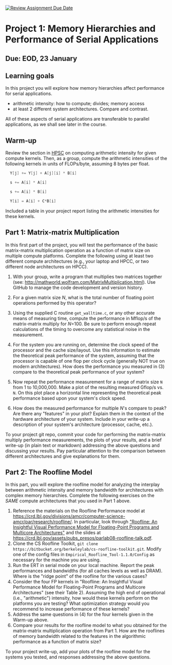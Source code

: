 [![Review Assignment Due Date](https://classroom.github.com/assets/deadline-readme-button-24ddc0f5d75046c5622901739e7c5dd533143b0c8e959d652212380cedb1ea36.svg)](https://classroom.github.com/a/z6CYgFxj)
# Project 1: Memory Hierarchies and Performance of Serial Applications

## Due: EOD, 23 January

## Learning goals

In this project you will explore how memory hierarchies affect performance for serial applications. 

- arithmetic intensity: how to compute; divides; memory access
- at least 2 different system architectures. Compare and contrast. 

All of these aspects of serial applications are transferable to parallel applications, as we shall see later in the course. 

## Warm-up

Review the section in [HPSC](../assets/EijkhoutIntroToHPC2020.pdf) on computing arithmetic intensity for given compute kernels. 
Then, as a group, compute the arithmetic intensities of the following kernels in units of FLOPs/byte, assuming 8 bytes per float.

```C
  Y[j] += Y[j] + A[j][i] * B[i]
```

```C
  s += A[i] * A[i]
```

```C
  s += A[i] * B[i]
```

```C
  Y[i] = A[i] + C*B[i]
```

Included a table in your project report listing the arithmetic intensities for these kernels.

## Part 1: Matrix-matrix Multiplication

In this first part of the project, you will test the performance of the basic matrix-matrix multiplication operation as a function of matrix size on multiple compute platforms. Complete the following using at least two different compute architectures (e.g., your laptop and HPCC, or two different node architectures on HPCC).

1. With your group, write a program that multiplies two matrices together (see: <http://mathworld.wolfram.com/MatrixMultiplication.html>). Use GitHub to manage the code development and version history.

2. For a given matrix size _N_, what is the total number of floating point operations performed by this operator?

3. Using the supplied C routine `get_walltime.c`, or any other accurate means of measuring time, compute the performance in Mflop/s of the matrix-matrix multiply for _N_=100\. Be sure to perform enough repeat calculations of the timing to overcome any statistical noise in the measurement.

4. For the system you are running on, determine the clock speed of the processor and the cache size/layout. Use this information to estimate the theoretical peak performance of the system, assuming that the processor is capable of one flop per clock cycle (generally NOT true on modern architectures). How does the performance you measured in (3) compare to the theoretical peak performance of your system? 

5. Now repeat the performance measurement for a range of matrix size `N` from 1 to 10,000,000. Make a plot of the resulting measured Gflop/s vs. `N`. On this plot place a horizontal line representing the theoretical peak performance based upon your system's clock speed.

6. How does the measured performance for multiple _N_'s compare to peak? Are there any "features" in your plot? Explain them in the context of the hardware architecture of your system. Include in your write-up a description of your system's architecture (processor, cache, etc.).

To your project git repo, commit your code for performing the matrix-matrix multiply performance measurements, the plots of your results, and a brief write-up (in plain text or markdown) addressing the above questions and discussing your results. Pay particular attention to the comparison between different architectures and give explanations for them.

## Part 2: The Roofline Model 

In this part, you will explore the roofline model for analyzing the interplay between arithmetic intensity and memory bandwidth for architectures with complex memory hierarchies. Complete the following exercises on the _SAME_ compute architectures that you used in Part 1 above. 

1. Reference the materials on the Roofline Performance model at <https://crd.lbl.gov/divisions/amcr/computer-science-amcr/par/research/roofline/>. In particular, look through ["Roofline: An Insightful Visual Performance Model for Floating-Point Programs and Multicore Architectures"](https://www2.eecs.berkeley.edu/Pubs/TechRpts/2008/EECS-2008-134.pdf) and the slides at <https://crd.lbl.gov/assets/pubs_presos/parlab08-roofline-talk.pdf>.
2. Clone the CS Roofline Toolkit, `git clone https://bitbucket.org/berkeleylab/cs-roofline-toolkit.git`. Modify one of the config files in `Empirical_Roofline_Tool-1.1.0/Config` as necessary for the machine you are using.
3. Run the ERT in serial mode on your local machine. Report the peak performances and bandwidths (for all caches levels as well as DRAM). Where is the "ridge point" of the roofline for the various cases?
4. Consider the four FP kernels in "Roofline: An Insightful Visual Performance Model for Floating-Point Programs and Multicore Architectures" (see their Table 2). Assuming the high end of operational (i.e., "arithmetic") intensity, how would these kernels perform on the platforms you are testing? What optimization strategy would you recommend to increase performance of these kernels?
5. Address the same questions in (4) for the four kernels given in the Warm-up above. 
6. Compare your results for the roofline model to what you obtained for the matrix-matrix multiplication operation from Part 1. How are the rooflines of memory bandwidth related to the features in the algorithmic performance as a function of matrix size?

To your project write-up, add your plots of the roofline model for the systems you tested, and responses addressing the above questions. 

